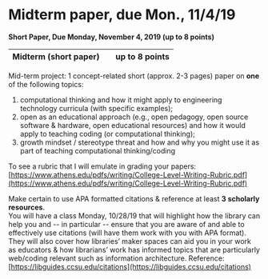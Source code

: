 # Midterm paper, due Mon., 11/4/19

**Short Paper, Due Monday, November 4, 2019  \(up to 8 points\)**

| **Midterm \(short paper\)** |  | **up to 8 points** |
| :--- | :--- | :--- |


Mid-term project: 1 concept-related short \(approx. 2-3 pages\) paper on **one** of the following topics: 

1. computational thinking and how it might apply to engineering technology curricula \(with specific examples\); 
2. open as an educational approach \(e.g., open pedagogy, open source software & hardware, open educational resources\) and how it would apply to teaching coding \(or computational thinking\);
3.  growth mindset / stereotype threat and how and why you might use it as part of teaching computational thinking/coding

To see a rubric that I will emulate in grading your papers: [https://www.athens.edu/pdfs/writing/College-Level-Writing-Rubric.pdf](https://www.athens.edu/pdfs/writing/College-Level-Writing-Rubric.pdf)

Make certain to use APA formatted citations & reference at least **3 scholarly resources**.  
You will have a class Monday, 10/28/19 that will highlight how the library can help you and -- in particular -- ensure that you are aware of and able to effectively use citations \(will have them work with you with APA format\). They will also cover how libraries’ maker spaces can aid you in your work as educators & how librarians’ work has informed topics that are particularly web/coding relevant such as information architecture. Reference: [https://libguides.ccsu.edu/citations](https://libguides.ccsu.edu/citations)  




